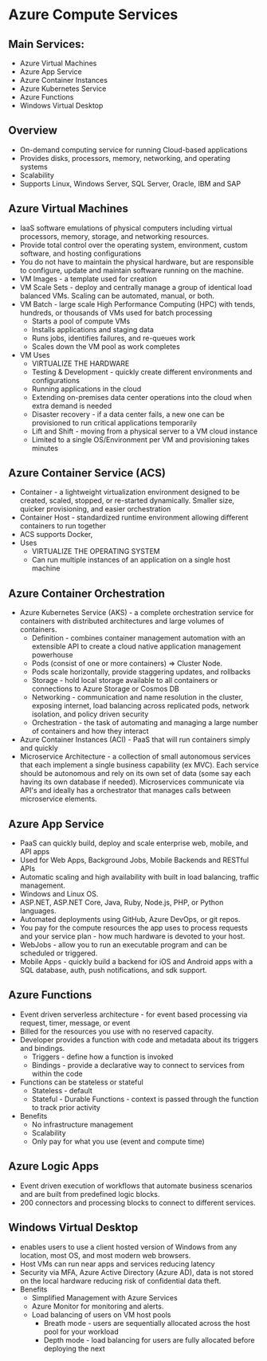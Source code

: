 # Azure Compute Services

## Main Services:
- Azure Virtual Machines
- Azure App Service
- Azure Container Instances
- Azure Kubernetes Service
- Azure Functions
- Windows Virtual Desktop

## Overview
- On-demand computing service for running Cloud-based applications
- Provides disks, processors, memory, networking, and operating systems
- Scalability 
- Supports Linux, Windows Server, SQL Server, Oracle, IBM and SAP


## Azure Virtual Machines 
- IaaS software emulations of physical computers including virtual processors, memory, storage, and networking resources.  
- Provide total control over the operating system, environment, custom software, and hosting configurations
- You do not have to maintain the physical hardware, but are responsible to configure, update and maintain software running on the machine.
- VM Images - a template used for creation
- VM Scale Sets - deploy and centrally manage a group of identical load balanced VMs.  Scaling can be automated, manual, or both.
- VM Batch - large scale High Performance Computing (HPC) with tends, hundreds, or thousands of VMs used for batch processing
    - Starts a pool of compute VMs
    - Installs applications and staging data
    - Runs jobs, identifies failures, and re-queues work
    - Scales down the VM pool as work completes
- VM Uses
    - VIRTUALIZE THE HARDWARE
    - Testing & Development - quickly create different environments and configurations
    - Running applications in the cloud
    - Extending on-premises data center operations into the cloud when extra demand is needed
    - Disaster recovery - if a data center fails, a new one can be provisioned to run critical applications temporarily
    - Lift and Shift - moving from a physical server to a VM cloud instance
    - Limited to a single OS/Environment per VM and provisioning takes minutes

## Azure Container Service (ACS)
- Container - a lightweight virtualization environment designed to be created, scaled, stopped, or re-started dynamically. Smaller size, quicker provisioning, and easier orchestration
- Container Host - standardized runtime environment allowing different containers to run together
- ACS supports Docker, 
- Uses
    - VIRTUALIZE THE OPERATING SYSTEM
    - Can run multiple instances of an application on a single host machine

## Azure Container Orchestration
- Azure Kubernetes Service (AKS) - a complete orchestration service for containers with distributed architectures and large volumes of containers.
    - Definition - combines container management automation with an extensible API to create a cloud native application management powerhouse
    - Pods (consist of one or more containers) => Cluster Node.
    - Pods scale horizontally, provide staggering updates, and rollbacks
    - Storage - hold local storage available to all containers or connections to Azure Storage or Cosmos DB
    - Networking - communication and name resolution in the cluster, exposing internet, load balancing across replicated pods, network isolation, and policy driven security
    - Orchestration - the task of automating and managing a large number of containers and how they interact
- Azure Container Instances (ACI) - PaaS that will run containers simply and quickly
- Microservice Architecture -  a collection of small autonomous services that each implement a single business capability (ex MVC).  Each service should be autonomous and rely on its own set of data (some say each having its own database if needed). Microservices communicate via API's and ideally has a orchestrator that manages calls between microservice elements.

## Azure App Service
- PaaS can quickly build, deploy and scale enterprise web, mobile, and API apps
- Used for Web Apps, Background Jobs, Mobile Backends and RESTful APIs
- Automatic scaling and high availability with built in load balancing, traffic management.
- Windows and Linux OS.
- ASP.NET, ASP.NET Core, Java, Ruby, Node.js, PHP, or Python languages.
- Automated deployments using GitHub, Azure DevOps, or git repos.
- You pay for the compute resources the app uses to process requests and your service plan - how much hardware is devoted to your host.
- WebJobs - allow you to run an executable program and can be scheduled or triggered.
- Mobile Apps - quickly build a backend for iOS and Android apps with a SQL database, auth, push notifications, and sdk support.

## Azure Functions
- Event driven serverless architecture - for event based processing via request, timer, message, or event
- Billed for the resources you use with no reserved capacity.
- Developer provides a function with code and metadata about its triggers and bindings.
    - Triggers - define how a function is invoked
    - Bindings - provide a declarative way to connect to services from within the code
- Functions can be stateless or stateful
    - Stateless - default
    - Stateful - Durable Functions - context is passed through the function to track prior activity
- Benefits
    - No infrastructure management
    - Scalability 
    - Only pay for what you use (event and compute time)

## Azure Logic Apps
- Event driven execution of workflows that automate business scenarios and are built from predefined logic blocks.
- 200 connectors and processing blocks to connect to different services.

## Windows Virtual Desktop
- enables users to use a client hosted version of Windows from any location, most OS, and most modern web browsers.
- Host VMs can run near apps and services reducing latency
- Security via MFA, Azure Active Directory (Azure AD), data is not stored on the local hardware reducing risk of confidential data theft.
- Benefits
    - Simplified Management with Azure Services
    - Azure Monitor for monitoring and alerts.
    - Load balancing of users on VM host pools
        - Breath mode - users are sequentially allocated across the host pool for your workload
        - Depth mode - load balancing for users are fully allocated before deploying the next
        